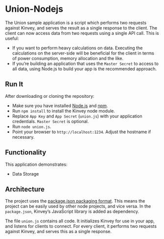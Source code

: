 # Union-Nodejs
The Union sample application is a script which performs two requests against Kinvey, and serves the result as a single response to the client. The client can now access data from two requests using a single API call. This is useful:

* If you want to perform heavy calculations on data. Executing the calculations on the server-side will be beneficial for the client in terms of power consumption, memory allocation and the like.
* If you’re building an application that uses the `Master Secret` to access to all data, using Node.js to build your app is the recommended approach.

## Run It
After downloading or cloning the repository:

* Make sure you have installed [Node.js](http://nodejs.org) and [npm](https://npmjs.org).
* Run `npm install` to install the Kinvey node module.
* Replace `App Key` and `App Secret` (`union.js`) with your application credentials. `Master Secret` is optional.
* Run `node union.js`.
* Point your browser to `http://localhost:1234`. Adjust the hostname if necessary.

## Functionality
This application demonstrates:

* Data Storage

## Architecture
The project uses the [package.json packaging format](https://npmjs.org/doc/json.html). This means the project can be easily used by other node projects, and vice versa. In the `package.json`, Kinvey’s JavaScript library is added as dependency.

The file `union.js` contains all code. It initializes Kinvey for use in your app, and listens for clients to connect. For every client, it performs two requests against Kinvey, and serves this as a single response.